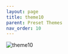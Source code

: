 ```yaml
---
layout: page
title: theme10
parent: Preset Themes
nav_order: 10
---
```


![theme10](../img/theme10.jpg)